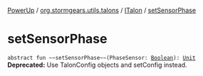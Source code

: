 [PowerUp](../../index.md) / [org.stormgears.utils.talons](../index.md) / [ITalon](index.md) / [setSensorPhase](./set-sensor-phase.md)

# setSensorPhase

`abstract fun ~~setSensorPhase~~(PhaseSensor: `[`Boolean`](https://kotlinlang.org/api/latest/jvm/stdlib/kotlin/-boolean/index.html)`): `[`Unit`](https://kotlinlang.org/api/latest/jvm/stdlib/kotlin/-unit/index.html)
**Deprecated:** Use TalonConfig objects and setConfig instead.

